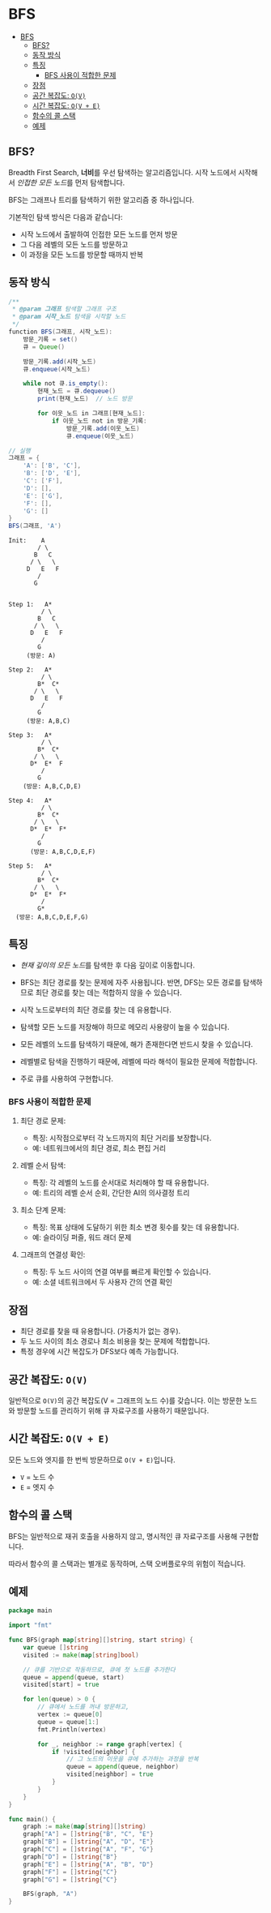 # BFS

- [BFS](#bfs)
    - [BFS?](#bfs-1)
    - [동작 방식](#동작-방식)
    - [특징](#특징)
        - [BFS 사용이 적합한 문제](#bfs-사용이-적합한-문제)
    - [장점](#장점)
    - [공간 복잡도: `O(V)`](#공간-복잡도-ov)
    - [시간 복잡도: `O(V + E)`](#시간-복잡도-ov--e)
    - [함수의 콜 스택](#함수의-콜-스택)
    - [예제](#예제)

## BFS?

Breadth First Search, **너비**를 우선 탐색하는 알고리즘입니다.
시작 노드에서 시작해서 *인접한 모든 노드*를 먼저 탐색합니다.

BFS는 그래프나 트리를 탐색하기 위한 알고리즘 중 하나입니다.

기본적인 탐색 방식은 다음과 같습니다:
- 시작 노드에서 출발하여 인접한 모든 노드를 먼저 방문
- 그 다음 레벨의 모든 노드를 방문하고
- 이 과정을 모든 노드를 방문할 때까지 반복

## 동작 방식

```java
/**
 * @param 그래프 탐색할 그래프 구조
 * @param 시작_노드 탐색을 시작할 노드
 */
function BFS(그래프, 시작_노드):
    방문_기록 = set()
    큐 = Queue()

    방문_기록.add(시작_노드)
    큐.enqueue(시작_노드)

    while not 큐.is_empty():
        현재_노드 = 큐.dequeue()
        print(현재_노드)  // 노드 방문

        for 이웃_노드 in 그래프[현재_노드]:
            if 이웃_노드 not in 방문_기록:
                방문_기록.add(이웃_노드)
                큐.enqueue(이웃_노드)

// 실행
그래프 = {
    'A': ['B', 'C'],
    'B': ['D', 'E'],
    'C': ['F'],
    'D': [],
    'E': ['G'],
    'F': [],
    'G': []
}
BFS(그래프, 'A')
```

```plaintext
Init:    A
        / \
       B   C
      / \   \
     D   E   F
        /
       G


Step 1:   A*
         / \
        B   C
       / \   \
      D   E   F
         /
        G
     (방문: A)

Step 2:   A*
         / \
        B*  C*
       / \   \
      D   E   F
         /
        G
     (방문: A,B,C)

Step 3:   A*
         / \
        B*  C*
       / \   \
      D*  E*  F
         /
        G
    (방문: A,B,C,D,E)

Step 4:   A*
         / \
        B*  C*
       / \   \
      D*  E*  F*
         /
        G
      (방문: A,B,C,D,E,F)

Step 5:   A*
         / \
        B*  C*
       / \   \
      D*  E*  F*
         /
        G*
  (방문: A,B,C,D,E,F,G)
```

## 특징

- *현재 깊이의 모든 노드*를 탐색한 후 다음 깊이로 이동합니다.

- BFS는 최단 경로를 찾는 문제에 자주 사용됩니다.
    반면, DFS는 모든 경로를 탐색하므로 최단 경로를 찾는 데는 적합하지 않을 수 있습니다.

- 시작 노드로부터의 최단 경로를 찾는 데 유용합니다.

- 탐색할 모든 노드를 저장해야 하므로 메모리 사용량이 높을 수 있습니다.

- 모든 레벨의 노드를 탐색하기 때문에, 해가 존재한다면 반드시 찾을 수 있습니다.

- 레벨별로 탐색을 진행하기 때문에, 레벨에 따라 해석이 필요한 문제에 적합합니다.

- 주로 큐를 사용하여 구현합니다.

### BFS 사용이 적합한 문제

1. 최단 경로 문제:
    - 특징: 시작점으로부터 각 노드까지의 최단 거리를 보장합니다.
    - 예: 네트워크에서의 최단 경로, 최소 편집 거리

2. 레벨 순서 탐색:
    - 특징: 각 레벨의 노드를 순서대로 처리해야 할 때 유용합니다.
    - 예: 트리의 레벨 순서 순회, 간단한 AI의 의사결정 트리

3. 최소 단계 문제:
    - 특징: 목표 상태에 도달하기 위한 최소 변경 횟수를 찾는 데 유용합니다.
    - 예: 슬라이딩 퍼즐, 워드 래더 문제

4. 그래프의 연결성 확인:
    - 특징: 두 노드 사이의 연결 여부를 빠르게 확인할 수 있습니다.
    - 예: 소셜 네트워크에서 두 사용자 간의 연결 확인

## 장점

- 최단 경로를 찾을 때 유용합니다. (가중치가 없는 경우).
- 두 노드 사이의 최소 경로나 최소 비용을 찾는 문제에 적합합니다.
- 특정 경우에 시간 복잡도가 DFS보다 예측 가능합니다.

## 공간 복잡도: `O(V)`

일반적으로 `O(V)`의 공간 복잡도(V = 그래프의 노드 수)를 갖습니다.
이는 방문한 노드와 방문할 노드를 관리하기 위해 큐 자료구조를 사용하기 때문입니다.

## 시간 복잡도: `O(V + E)`

모든 노드와 엣지를 한 번씩 방문하므로 `O(V + E)`입니다.
- `V` = 노드 수
- `E` = 엣지 수

## 함수의 콜 스택

BFS는 일반적으로 재귀 호출을 사용하지 않고, 명시적인 큐 자료구조를 사용해 구현합니다.

따라서 함수의 콜 스택과는 별개로 동작하며, 스택 오버플로우의 위험이 적습니다.

## 예제

```go
package main

import "fmt"

func BFS(graph map[string][]string, start string) {
    var queue []string
    visited := make(map[string]bool)

    // 큐를 기반으로 작동하므로, 큐에 첫 노드를 추가한다
    queue = append(queue, start)
    visited[start] = true

    for len(queue) > 0 {
        // 큐에서 노드를 꺼내 방문하고,
        vertex := queue[0]
        queue = queue[1:]
        fmt.Println(vertex)

        for _, neighbor := range graph[vertex] {
            if !visited[neighbor] {
                // 그 노드의 이웃을 큐에 추가하는 과정을 반복
                queue = append(queue, neighbor)
                visited[neighbor] = true
            }
        }
    }
}

func main() {
    graph := make(map[string][]string)
    graph["A"] = []string{"B", "C", "E"}
    graph["B"] = []string{"A", "D", "E"}
    graph["C"] = []string{"A", "F", "G"}
    graph["D"] = []string{"B"}
    graph["E"] = []string{"A", "B", "D"}
    graph["F"] = []string{"C"}
    graph["G"] = []string{"C"}

    BFS(graph, "A")
}
```
